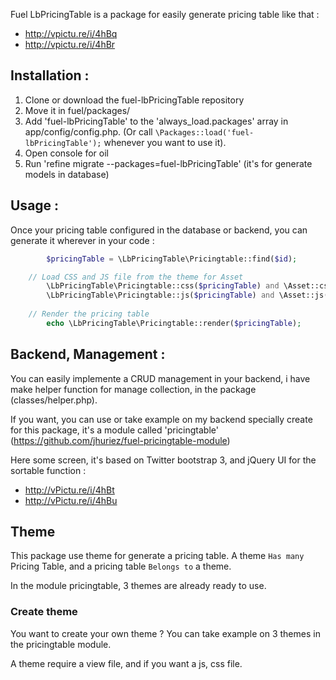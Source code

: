 Fuel LbPricingTable is a package for easily generate pricing table like that :

- http://vpictu.re/i/4hBq
- http://vpictu.re/i/4hBr

## Installation :

1. Clone or download the fuel-lbPricingTable repository
2. Move it in fuel/packages/
3. Add 'fuel-lbPricingTable' to the 'always_load.packages' array in app/config/config.php. (Or call `\Packages::load('fuel-lbPricingTable');` whenever you want to use it).
4. Open console for oil
5. Run 'refine migrate --packages=fuel-lbPricingTable' (it's for generate models in database)

## Usage :

Once your pricing table configured in the database or backend, you can generate it wherever in your code :

```php
        $pricingTable = \LbPricingTable\Pricingtable::find($id);

	// Load CSS and JS file from the theme for Asset        
        \LbPricingTable\Pricingtable::css($pricingTable) and \Asset::css(\LbPricingTable\Pricingtable::css($pricingTable), array(), 'layout', false);
        \LbPricingTable\Pricingtable::js($pricingTable) and \Asset::js(\LbPricingTable\Pricingtable::js($pricingTable), array(), 'js_bottom', false);
	
	// Render the pricing table
        echo \LbPricingTable\Pricingtable::render($pricingTable);
```

## Backend, Management :

You can easily implemente a CRUD management in your backend, i have make helper function for manage collection, in the package (classes/helper.php).

If you want, you can use or take example on my backend specially create for this package, it's a module called 'pricingtable' (https://github.com/jhuriez/fuel-pricingtable-module)

Here some screen, it's based on Twitter bootstrap 3, and jQuery UI for the sortable function :

- http://vPictu.re/i/4hBt
- http://vPictu.re/i/4hBu


## Theme

This package use theme for generate a pricing table. A theme `Has many` Pricing Table, and a pricing table `Belongs to` a theme.

In the module pricingtable, 3 themes are already ready to use.

### Create theme

You want to create your own theme ? You can take example on 3 themes in the pricingtable module.

A theme require a view file, and if you want a js, css file.